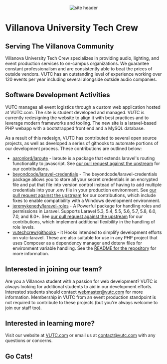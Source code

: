 <p align="center"><img src="https://www.vutc.com/pics/header.png" alt="site header"></p>

# Villanova University Tech Crew 
## Serving The Villanova Community

Villanova University Tech Crew specializes in providing audio, lighting, and event production services to on-campus organizations. We guarantee constant professionalism and are consistently able to beat the prices of outside vendors. VUTC has an outstanding level of experience working over 120 events per year including several alongside outside audio companies.

## Software Development Activities
VUTC manages all event logistics through a custom web application hosted at VUTC.com. The site is student developed and managed. VUTC is currently redesigning the website to align it with best practices and to leverage modern frameworks and tooling. The new site is a laravel-based PHP webapp with a bootstrapped front end and a MySQL database.

As a result of this redesign, VUTC has contributed to several open source projects, as well as developed a series of githooks to automate portions of our development process. These contributions are outlined below:
-    [aaronlord/laroute](https://github.com/vutechcrew/laroute) - laroute is a package that extends laravel's routing functionality to javascript. See [our pull request against the upstream](https://github.com/aaronlord/laroute/pull/105) for our contributions.
-    [beyondcode/laravel-credentials](https://github.com/vutechcrew/laravel-credentials) - The beyondcode/laravel-credentials package allows you to store all your secret credentials in an encrypted file and put that file into version control instead of having to add multiple credentials into your .env file in your production environment. See [our pull request against the upstream](https://github.com/beyondcode/laravel-credentials/pull/39) for our contributions, which include fixes to enable compatibility with a Windows development environment.
-    [jeremykenedy/laravel-roles](https://github.com/vutechcrew/laravel-roles) - A Powerful package for handling roles and permissions in Laravel. Supports Laravel 5.3, 5.4, 5.5, 5.6, 5.7, 5.8, 6.0, 7.0, and 8.0+.  See [our pull request against the upstream](https://github.com/jeremykenedy/laravel-roles/pull/144) for our contributions, which implement additional flexibility in the handling of role levels.
-    [vutechcrew/githooks](https://github.com/vutechcrew/githooks) - it Hooks intended to simplify development efforts on vutc-laravel. These are also suitable for use in any PHP project that uses Composer as a dependency manager and dotenv files for environment variable handling. See the [README for the repository](https://github.com/vutechcrew/githooks#readme) for more information.

## Interested in joining our team?
Are you a Villanova student with a passion for web development?  VUTC is always looking for additional students to aid in our development efforts. Interested students should contact [webmaster@vutc.com](mailto:webmaster@vutc.com) for more information. Membership in VUTC from an event production standpoint is not required to contribute to these projects (but you're always welcome to join our staff too).

## Interested in learning more?
Visit our website at [VUTC.com](https://www.vutc.com) or email us at [contact@vutc.com](mailto:contact@vutc.com) with any questions or concerns.

## Go Cats!
